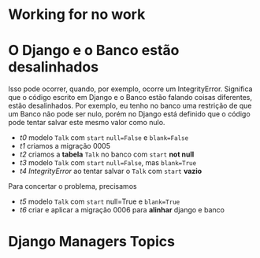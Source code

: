 # Working for no work

# O Django e o Banco estão desalinhados

Isso pode ocorrer, quando, por exemplo, ocorre um IntegrityError. Significa que o código escrito em Django e o Banco 
estão falando coisas diferentes, estão desalinhados. Por exemplo, eu tenho no banco uma restrição de que um Banco não 
pode ser nulo, porém no Django está definido que o código pode tentar salvar este mesmo valor como nulo.

- *t0* modelo `Talk` com `start` `null=False` e `blank=False`
- *t1* criamos a migração 0005
- *t2* criamos a **tabela** `Talk` no banco com `start` **not null**
- *t3* modelo `Talk` com `start` `null=False`, mas `blank=True`
- *t4* *IntegrityError* ao tentar salvar o `Talk` com `start` **vazio**

Para concertar o problema, precisamos

- *t5* modelo `Talk` com `start` null=True e `blank=True`
- *t6* criar e aplicar a migração 0006 para **alinhar** django e banco

# Django Managers Topics
